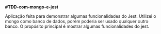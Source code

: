 <strong>#TDD-com-mongo-e-jest</strong>

Aplicação feita para demonstrar algumas funcionalidades do Jest.
Utilizei o mongo como banco de dados, porém poderia ser usado qualquer outro banco. O propósito principal é mostrar algumas funcionalidades do jest.
